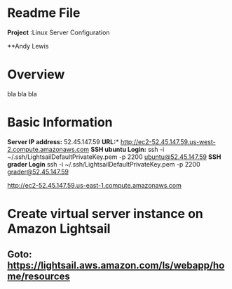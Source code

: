 # Readme File

**Project** :Linux Server Configuration

**Andy Lewis

# Overview
bla bla bla

# Basic Information
**Server IP address:**  52.45.147.59
**URL:***   http://ec2-52.45.147.59.us-west-2.compute.amazonaws.com
**SSH ubuntu Login:**  ssh -i ~/.ssh/LightsailDefaultPrivateKey.pem -p 2200 ubuntu@52.45.147.59
**SSH grader Login**  ssh -i ~/.ssh/LightsailDefaultPrivateKey.pem -p 2200 grader@52.45.147.59

http://ec2-52.45.147.59.us-east-1.compute.amazonaws.com

# Create virtual server instance on Amazon Lightsail
## Goto:  https://lightsail.aws.amazon.com/ls/webapp/home/resources

